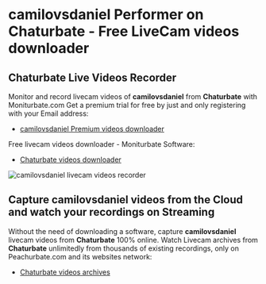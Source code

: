 # camilovsdaniel Performer on Chaturbate - Free LiveCam videos downloader

## Chaturbate Live Videos Recorder

Monitor and record livecam videos of **camilovsdaniel** from **Chaturbate** with Moniturbate.com
Get a premium trial for free by just and only registering with your Email address:
* [camilovsdaniel Premium videos downloader](https://moniturbate.com/request-demo-licence-key.html)

Free livecam videos downloader - Moniturbate Software:
* [Chaturbate videos downloader](https://moniturbate.com/moniturbate-download-software.html)

![camilovsdaniel livecam videos recorder](https://peachurnet.com/templates/moniturbate-software.png)


## Capture camilovsdaniel videos from the Cloud and watch your recordings on Streaming

Without the need of downloading a software, capture **camilovsdaniel** livecam videos from **Chaturbate** 100% online.
Watch Livecam archives from **Chaturbate** unlimitedly from thousands of existing recordings, only on Peachurbate.com and its websites network:
* [Chaturbate videos archives](https://peachurnet.com/)